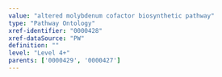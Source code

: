 ```yaml
---
value: "altered molybdenum cofactor biosynthetic pathway"
type: "Pathway Ontology"
xref-identifier: "0000428"
xref-dataSource: "PW"
definition: ""
level: "Level 4+"
parents: ['0000429', '0000427']
---
```

